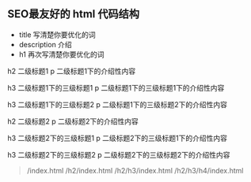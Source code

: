 ## SEO最友好的 html 代码结构

- title 写清楚你要优化的词
- description 介绍
- h1 再次写清楚你要优化的词

h2 二级标题1
p 二级标题1下的介绍性内容

h3 二级标题1下的三级标题1
p 二级标题1下的三级标题1下的介绍性内容

h3 二级标题1下的三级标题2
p 二级标题1下的三级标题2下的介绍性内容

h2 二级标题2
p 二级标题2下的介绍性内容

h3 二级标题2下的三级标题1
p 二级标题2下的三级标题1下的介绍性内容

h3 二级标题2下的三级标题2
p 二级标题2下的三级标题2下的介绍性内容

> /index.html
> /h2/index.html
> /h2/h3/index.html
> /h2/h3/h4/index.html
